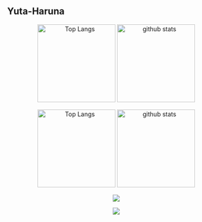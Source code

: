 ## Yuta-Haruna

<p align="center"> 
  <img alt="Top Langs" height="180px" src="https://github-readme-stats.vercel.app/api/top-langs/?username=Yuta-Haruna&layout=compact&show_icons=true&theme=gruvbox_light&" />
  <img alt="github stats" height="180px" src="https://github-readme-stats.vercel.app/api?username=Yuta-Haruna&show_icons=ture&count_private=false&theme=gruvbox_light" />
</p>


<p align="center"> 
  <img alt="Top Langs" height="180px" src="https://github-readme-stats.vercel.app/api/top-langs/?username=Yuta-Haruna&layout=compact&show_icons=true&theme=gruvbox_light&locale=ja" />
  <img alt="github stats" height="180px" src="https://github-readme-stats.vercel.app/api?username=Yuta-Haruna&show_icons=ture&count_private=false&theme=gruvbox_light&locale=ja" />
</p>

<p align="center">
  <img src="https://github-profile-trophy.vercel.app/?username=Yuta-Haruna&theme=flat&column=7">
</p>

<!-- [Anurag's GitHub stats] -->
<p align="center">
   <img src="https://github-readme-streak-stats.herokuapp.com?user=Yuta-Haruna&theme=solarized-light&border_radius=5&locale=ja&date_format=%5BY.%5Dn.j&card_width=750">
</p>
